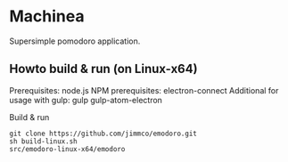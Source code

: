 # Machinea
Supersimple pomodoro application.

## Howto build & run (on Linux-x64)
Prerequisites: node.js
NPM prerequisites: electron-connect 
Additional for usage with gulp: gulp gulp-atom-electron

Build & run
```
git clone https://github.com/jimmco/emodoro.git
sh build-linux.sh
src/emodoro-linux-x64/emodoro

```

